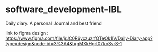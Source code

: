 # software_development-IBL
Daily diary. A personal Journal and best friend

link to figma design : https://www.figma.com/file/jrJC0R6yczuzrfQTeOk1IV/Daily-Diary-app?type=design&node-id=3%3A4&t=gMXkHgrt07koSvrS-1
